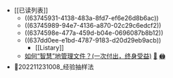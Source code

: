- [[已读列表]]
	- ((63745931-4138-483a-8fd7-ef6e26d8b6ac))
	- ((63745989-94e7-4136-a870-02c29c6edcf2))
	- ((6374598e-477a-459d-b04e-0696087b8b12))
	- ((637dd0ee-e1bd-4787-9183-d20d29eb9acb))
		- [[Listary]]
	- [如何“智慧”地管理文件？(一次付出，终身受益)](https://mp.weixin.qq.com/s/EXo1ZoIFokE7ZQPSgSpv4A) [🔎](es://202211240903_%E5%A6%82%E4%BD%95%E2%80%9C%E6%99%BA%E6%85%A7%E2%80%9D%E5%9C%B0%E7%AE%A1%E7%90%86%E6%96%87%E4%BB%B6%EF%BC%9F%28%E4%B8%80%E6%AC%A1%E4%BB%98%E5%87%BA%EF%BC%8C%E7%BB%88%E8%BA%AB%E5%8F%97%E7%9B%8A%29) [🖨](file://D:\Wanghu\Attachment\202211240903_如何“智慧”地管理文件？(一次付出，终身受益).html)
- 📇202211231008_经验抽样法